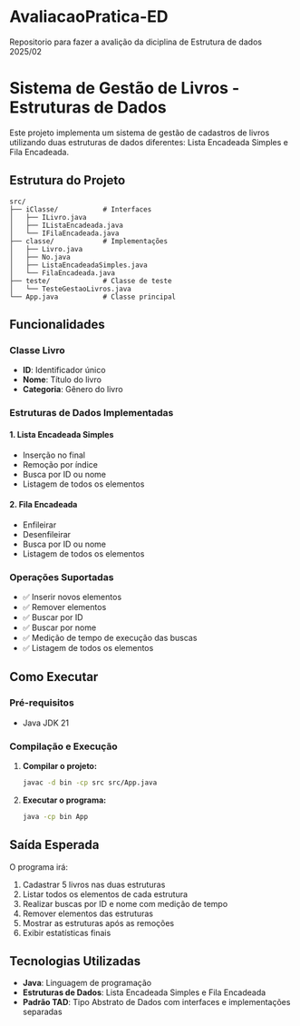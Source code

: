 # AvaliacaoPratica-ED
Repositorio para fazer a avalição da diciplina de Estrutura de dados 2025/02

# Sistema de Gestão de Livros - Estruturas de Dados

Este projeto implementa um sistema de gestão de cadastros de livros utilizando duas estruturas de dados diferentes: Lista Encadeada Simples e Fila Encadeada.

## Estrutura do Projeto

```
src/
├── iClasse/           # Interfaces
│   ├── ILivro.java
│   ├── IListaEncadeada.java
│   └── IFilaEncadeada.java
├── classe/            # Implementações
│   ├── Livro.java
│   ├── No.java
│   ├── ListaEncadeadaSimples.java
│   └── FilaEncadeada.java
├── teste/             # Classe de teste
│   └── TesteGestaoLivros.java
└── App.java           # Classe principal
```

## Funcionalidades

### Classe Livro
- **ID**: Identificador único 
- **Nome**: Título do livro 
- **Categoria**: Gênero do livro 

### Estruturas de Dados Implementadas

#### 1. Lista Encadeada Simples
- Inserção no final
- Remoção por índice
- Busca por ID ou nome
- Listagem de todos os elementos

#### 2. Fila Encadeada
- Enfileirar
- Desenfileirar
- Busca por ID ou nome
- Listagem de todos os elementos

### Operações Suportadas
- ✅ Inserir novos elementos
- ✅ Remover elementos
- ✅ Buscar por ID
- ✅ Buscar por nome
- ✅ Medição de tempo de execução das buscas
- ✅ Listagem de todos os elementos

## Como Executar

### Pré-requisitos
- Java JDK 21

### Compilação e Execução

1. **Compilar o projeto:**
   ```bash
   javac -d bin -cp src src/App.java
   ```

2. **Executar o programa:**
   ```bash
   java -cp bin App
   ```

## Saída Esperada

O programa irá:
1. Cadastrar 5 livros nas duas estruturas
2. Listar todos os elementos de cada estrutura
3. Realizar buscas por ID e nome com medição de tempo
4. Remover elementos das estruturas
5. Mostrar as estruturas após as remoções
6. Exibir estatísticas finais

## Tecnologias Utilizadas

- **Java**: Linguagem de programação
- **Estruturas de Dados**: Lista Encadeada Simples e Fila Encadeada
- **Padrão TAD**: Tipo Abstrato de Dados com interfaces e implementações separadas
